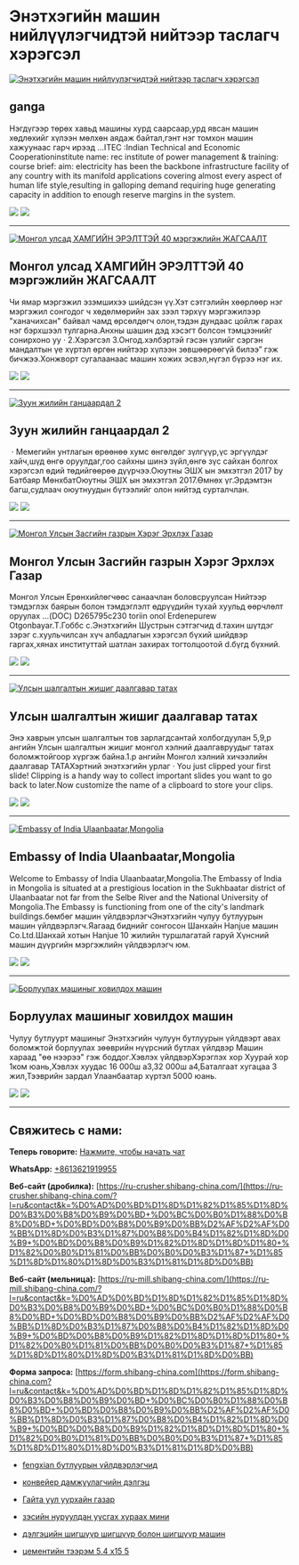 # Энэтхэгийн машин нийлүүлэгчидтэй нийтээр таслагч хэрэгсэл

<a href="https://swt.shibang-china.com/?l=ru&img&k=%D0%AD%D0%BD%D1%8D%D1%82%D1%85%D1%8D%D0%B3%D0%B8%D0%B9%D0%BD+%D0%BC%D0%B0%D1%88%D0%B8%D0%BD+%D0%BD%D0%B8%D0%B9%D0%BB%D2%AF%D2%AF%D0%BB%D1%8D%D0%B3%D1%87%D0%B8%D0%B4%D1%82%D1%8D%D0%B9+%D0%BD%D0%B8%D0%B9%D1%82%D1%8D%D1%8D%D1%80+%D1%82%D0%B0%D1%81%D0%BB%D0%B0%D0%B3%D1%87+%D1%85%D1%8D%D1%80%D1%8D%D0%B3%D1%81%D1%8D%D0%BB" target="_blank">![Энэтхэгийн машин нийлүүлэгчидтэй нийтээр таслагч хэрэгсэл](http://static.shibang-china.com/all-800x300/293.jpg)</a>

## ganga
Нэгдүгээр төрөх хавьд машины хурд саарсаар,урд явсан машин хөдлөхийг хүлээн мөлхөн аядаж байтал,гэнт нэг томхон машин хажуунаас гарч ирээд …ITEC :Indian Technical and Economic Cooperationinstitute name: rec institute of power management &amp; training: course brief: aim: electricity has been the backbone infrastructure facility of any country with its manifold applications covering almost every aspect of human life style,resulting in galloping demand requiring huge generating capacity in addition to enough reserve margins in the system.


<a href="https://whatsapp.shibangsoft.com/WhatsApp.php" target="_blank" title="WhatsApp">![](http://static.shibang-china.com/icon/whatsapp.png)</a> <a href="https://swt.shibang-china.com/?l=ru&icon&k=%D0%AD%D0%BD%D1%8D%D1%82%D1%85%D1%8D%D0%B3%D0%B8%D0%B9%D0%BD+%D0%BC%D0%B0%D1%88%D0%B8%D0%BD+%D0%BD%D0%B8%D0%B9%D0%BB%D2%AF%D2%AF%D0%BB%D1%8D%D0%B3%D1%87%D0%B8%D0%B4%D1%82%D1%8D%D0%B9+%D0%BD%D0%B8%D0%B9%D1%82%D1%8D%D1%8D%D1%80+%D1%82%D0%B0%D1%81%D0%BB%D0%B0%D0%B3%D1%87+%D1%85%D1%8D%D1%80%D1%8D%D0%B3%D1%81%D1%8D%D0%BB" target="_blank">![](http://static.shibang-china.com/icon/chat-ru.png)</a>

---

<a href="https://swt.shibang-china.com/?l=ru&img&k=%D0%AD%D0%BD%D1%8D%D1%82%D1%85%D1%8D%D0%B3%D0%B8%D0%B9%D0%BD+%D0%BC%D0%B0%D1%88%D0%B8%D0%BD+%D0%BD%D0%B8%D0%B9%D0%BB%D2%AF%D2%AF%D0%BB%D1%8D%D0%B3%D1%87%D0%B8%D0%B4%D1%82%D1%8D%D0%B9+%D0%BD%D0%B8%D0%B9%D1%82%D1%8D%D1%8D%D1%80+%D1%82%D0%B0%D1%81%D0%BB%D0%B0%D0%B3%D1%87+%D1%85%D1%8D%D1%80%D1%8D%D0%B3%D1%81%D1%8D%D0%BB" target="_blank">![Монгол улсад ХАМГИЙН ЭРЭЛТТЭЙ 40 мэргэжлийн ЖАГСААЛТ](http://static.shibang-china.com/all-800x300/214.jpg)</a>

## Монгол улсад ХАМГИЙН ЭРЭЛТТЭЙ 40 мэргэжлийн ЖАГСААЛТ
Чи ямар мэргэжил эзэмшихээ шийдсэн үү.Хэт сэтгэлийн хөөрлөөр нэг мэргэжил сонгодог ч хөдөлмөрийн зах зээл тэрхүү мэргэжилээр &quot;ханачихсан&quot; байвал чамд өрсөлдөгч олон,тэдэн дундаас цойлж гарах нэг бэрхшээл тулгарна.Анхны шашин дэд хэсэгт болсон тэмцээнийг сонирхоно уу&nbsp;&#0183;&#32;2.Хэрэгсэл 3.Онгод.хэлбэртэй гэсэн үзлийг сэргэн мандалтын үе хүртэл өргөн нийтээр хүлээн зөвшөөрөөгүй билээ” гэж бичжээ.Хонжворт сугалаанаас машин хожих эсвэл,нүгэл бүрээ нэг их.


<a href="https://whatsapp.shibangsoft.com/WhatsApp.php" target="_blank" title="WhatsApp">![](http://static.shibang-china.com/icon/whatsapp.png)</a> <a href="https://swt.shibang-china.com/?l=ru&icon&k=%D0%AD%D0%BD%D1%8D%D1%82%D1%85%D1%8D%D0%B3%D0%B8%D0%B9%D0%BD+%D0%BC%D0%B0%D1%88%D0%B8%D0%BD+%D0%BD%D0%B8%D0%B9%D0%BB%D2%AF%D2%AF%D0%BB%D1%8D%D0%B3%D1%87%D0%B8%D0%B4%D1%82%D1%8D%D0%B9+%D0%BD%D0%B8%D0%B9%D1%82%D1%8D%D1%8D%D1%80+%D1%82%D0%B0%D1%81%D0%BB%D0%B0%D0%B3%D1%87+%D1%85%D1%8D%D1%80%D1%8D%D0%B3%D1%81%D1%8D%D0%BB" target="_blank">![](http://static.shibang-china.com/icon/chat-ru.png)</a>

---

<a href="https://swt.shibang-china.com/?l=ru&img&k=%D0%AD%D0%BD%D1%8D%D1%82%D1%85%D1%8D%D0%B3%D0%B8%D0%B9%D0%BD+%D0%BC%D0%B0%D1%88%D0%B8%D0%BD+%D0%BD%D0%B8%D0%B9%D0%BB%D2%AF%D2%AF%D0%BB%D1%8D%D0%B3%D1%87%D0%B8%D0%B4%D1%82%D1%8D%D0%B9+%D0%BD%D0%B8%D0%B9%D1%82%D1%8D%D1%8D%D1%80+%D1%82%D0%B0%D1%81%D0%BB%D0%B0%D0%B3%D1%87+%D1%85%D1%8D%D1%80%D1%8D%D0%B3%D1%81%D1%8D%D0%BB" target="_blank">![Зуун жилийн ганцаардал 2](http://static.shibang-china.com/all-800x300/1517.jpg)</a>

## Зуун жилийн ганцаардал 2
&nbsp;&#0183;&#32;Мемегийн унтлагын өрөөнөө хумс өнгөлдөг зүлгүүр,үс эргүүлдэг хайч,шүд өнгө оруулдаг,гоо сайхны шинэ зүйл,өнгө зүс сайхан болгох хэрэгсэл өдий төдийгөөрөө дүүрчээ.Оюутны ЭШХ ын эмхэтгэл 2017 by Батбаяр МөнхбатОюутны ЭШХ ын эмхэтгэл 2017.Өмнөх үг.Эрдэмтэн багш,судлаач оюутнуудын бүтээлийг олон нийтэд сурталчлан.


<a href="https://whatsapp.shibangsoft.com/WhatsApp.php" target="_blank" title="WhatsApp">![](http://static.shibang-china.com/icon/whatsapp.png)</a> <a href="https://swt.shibang-china.com/?l=ru&icon&k=%D0%AD%D0%BD%D1%8D%D1%82%D1%85%D1%8D%D0%B3%D0%B8%D0%B9%D0%BD+%D0%BC%D0%B0%D1%88%D0%B8%D0%BD+%D0%BD%D0%B8%D0%B9%D0%BB%D2%AF%D2%AF%D0%BB%D1%8D%D0%B3%D1%87%D0%B8%D0%B4%D1%82%D1%8D%D0%B9+%D0%BD%D0%B8%D0%B9%D1%82%D1%8D%D1%8D%D1%80+%D1%82%D0%B0%D1%81%D0%BB%D0%B0%D0%B3%D1%87+%D1%85%D1%8D%D1%80%D1%8D%D0%B3%D1%81%D1%8D%D0%BB" target="_blank">![](http://static.shibang-china.com/icon/chat-ru.png)</a>

---

<a href="https://swt.shibang-china.com/?l=ru&img&k=%D0%AD%D0%BD%D1%8D%D1%82%D1%85%D1%8D%D0%B3%D0%B8%D0%B9%D0%BD+%D0%BC%D0%B0%D1%88%D0%B8%D0%BD+%D0%BD%D0%B8%D0%B9%D0%BB%D2%AF%D2%AF%D0%BB%D1%8D%D0%B3%D1%87%D0%B8%D0%B4%D1%82%D1%8D%D0%B9+%D0%BD%D0%B8%D0%B9%D1%82%D1%8D%D1%8D%D1%80+%D1%82%D0%B0%D1%81%D0%BB%D0%B0%D0%B3%D1%87+%D1%85%D1%8D%D1%80%D1%8D%D0%B3%D1%81%D1%8D%D0%BB" target="_blank">![Монгол Улсын Засгийн газрын Хэрэг Эрхлэх Газар](http://static.shibang-china.com/all-800x300/650.jpg)</a>

## Монгол Улсын Засгийн газрын Хэрэг Эрхлэх Газар
Монгол Улсын Ерөнхийлөгчөөс санаачлан боловсруулсан Нийтээр тэмдэглэх баярын болон тэмдэглэлт өдрүүдийн тухай хуульд өөрчлөлт оруулах …(DOC) D265795c230 toriin onol Erdenepurew Otgonbayar.Т.Гоббс c.Энэтхэгийн Шустрын сэтгэгчид d.тахин шүтдэг зэрэг c.хуульчилсан хүч албадлагын хэрэгсэл бүхий шийдвэр гаргах,хянах институттай шатлан захирах тогтолцоотой d.бүгд бүхний.


<a href="https://whatsapp.shibangsoft.com/WhatsApp.php" target="_blank" title="WhatsApp">![](http://static.shibang-china.com/icon/whatsapp.png)</a> <a href="https://swt.shibang-china.com/?l=ru&icon&k=%D0%AD%D0%BD%D1%8D%D1%82%D1%85%D1%8D%D0%B3%D0%B8%D0%B9%D0%BD+%D0%BC%D0%B0%D1%88%D0%B8%D0%BD+%D0%BD%D0%B8%D0%B9%D0%BB%D2%AF%D2%AF%D0%BB%D1%8D%D0%B3%D1%87%D0%B8%D0%B4%D1%82%D1%8D%D0%B9+%D0%BD%D0%B8%D0%B9%D1%82%D1%8D%D1%8D%D1%80+%D1%82%D0%B0%D1%81%D0%BB%D0%B0%D0%B3%D1%87+%D1%85%D1%8D%D1%80%D1%8D%D0%B3%D1%81%D1%8D%D0%BB" target="_blank">![](http://static.shibang-china.com/icon/chat-ru.png)</a>

---

<a href="https://swt.shibang-china.com/?l=ru&img&k=%D0%AD%D0%BD%D1%8D%D1%82%D1%85%D1%8D%D0%B3%D0%B8%D0%B9%D0%BD+%D0%BC%D0%B0%D1%88%D0%B8%D0%BD+%D0%BD%D0%B8%D0%B9%D0%BB%D2%AF%D2%AF%D0%BB%D1%8D%D0%B3%D1%87%D0%B8%D0%B4%D1%82%D1%8D%D0%B9+%D0%BD%D0%B8%D0%B9%D1%82%D1%8D%D1%8D%D1%80+%D1%82%D0%B0%D1%81%D0%BB%D0%B0%D0%B3%D1%87+%D1%85%D1%8D%D1%80%D1%8D%D0%B3%D1%81%D1%8D%D0%BB" target="_blank">![Улсын шалгалтын жишиг даалгавар татах](http://static.shibang-china.com/all-800x300/1074.jpg)</a>

## Улсын шалгалтын жишиг даалгавар татах
Энэ хаврын улсын шалгалтын тов зарлагдсантай холбогдуулан 5,9,р ангийн Улсын шалгалтын жишиг монгол хэлний даалгавруудыг татах боломжтойгоор хүргэж байна.1.р ангийн Монгол хэлний хичээлийн даалгавар ТАТАХэртний энэтхэгийн урлаг&nbsp;&#0183;&#32;You just clipped your first slide! Clipping is a handy way to collect important slides you want to go back to later.Now customize the name of a clipboard to store your clips.


<a href="https://whatsapp.shibangsoft.com/WhatsApp.php" target="_blank" title="WhatsApp">![](http://static.shibang-china.com/icon/whatsapp.png)</a> <a href="https://swt.shibang-china.com/?l=ru&icon&k=%D0%AD%D0%BD%D1%8D%D1%82%D1%85%D1%8D%D0%B3%D0%B8%D0%B9%D0%BD+%D0%BC%D0%B0%D1%88%D0%B8%D0%BD+%D0%BD%D0%B8%D0%B9%D0%BB%D2%AF%D2%AF%D0%BB%D1%8D%D0%B3%D1%87%D0%B8%D0%B4%D1%82%D1%8D%D0%B9+%D0%BD%D0%B8%D0%B9%D1%82%D1%8D%D1%8D%D1%80+%D1%82%D0%B0%D1%81%D0%BB%D0%B0%D0%B3%D1%87+%D1%85%D1%8D%D1%80%D1%8D%D0%B3%D1%81%D1%8D%D0%BB" target="_blank">![](http://static.shibang-china.com/icon/chat-ru.png)</a>

---

<a href="https://swt.shibang-china.com/?l=ru&img&k=%D0%AD%D0%BD%D1%8D%D1%82%D1%85%D1%8D%D0%B3%D0%B8%D0%B9%D0%BD+%D0%BC%D0%B0%D1%88%D0%B8%D0%BD+%D0%BD%D0%B8%D0%B9%D0%BB%D2%AF%D2%AF%D0%BB%D1%8D%D0%B3%D1%87%D0%B8%D0%B4%D1%82%D1%8D%D0%B9+%D0%BD%D0%B8%D0%B9%D1%82%D1%8D%D1%8D%D1%80+%D1%82%D0%B0%D1%81%D0%BB%D0%B0%D0%B3%D1%87+%D1%85%D1%8D%D1%80%D1%8D%D0%B3%D1%81%D1%8D%D0%BB" target="_blank">![Embassy of India Ulaanbaatar,Mongolia](http://static.shibang-china.com/all-800x300/84.jpg)</a>

## Embassy of India Ulaanbaatar,Mongolia
Welcome to Embassy of India Ulaanbaatar,Mongolia.The Embassy of India in Mongolia is situated at a prestigious location in the Sukhbaatar district of Ulaanbaatar not far from the Selbe River and the National University of Mongolia.The Embassy is functioning from one of the city's landmark buildings.бөмбөг машин үйлдвэрлэгчЭнэтхэгийн чулуу бутлуурын машин үйлдвэрлэгч.Яагаад биднийг сонгосон Шанхайн Hanjue машин Co.Ltd.Шанхай хотын Hanjue 10 жилийн туршлагатай гаруй Хүнсний машин дүүргийн мэргэжлийн үйлдвэрлэгч юм.


<a href="https://whatsapp.shibangsoft.com/WhatsApp.php" target="_blank" title="WhatsApp">![](http://static.shibang-china.com/icon/whatsapp.png)</a> <a href="https://swt.shibang-china.com/?l=ru&icon&k=%D0%AD%D0%BD%D1%8D%D1%82%D1%85%D1%8D%D0%B3%D0%B8%D0%B9%D0%BD+%D0%BC%D0%B0%D1%88%D0%B8%D0%BD+%D0%BD%D0%B8%D0%B9%D0%BB%D2%AF%D2%AF%D0%BB%D1%8D%D0%B3%D1%87%D0%B8%D0%B4%D1%82%D1%8D%D0%B9+%D0%BD%D0%B8%D0%B9%D1%82%D1%8D%D1%8D%D1%80+%D1%82%D0%B0%D1%81%D0%BB%D0%B0%D0%B3%D1%87+%D1%85%D1%8D%D1%80%D1%8D%D0%B3%D1%81%D1%8D%D0%BB" target="_blank">![](http://static.shibang-china.com/icon/chat-ru.png)</a>

---

<a href="https://swt.shibang-china.com/?l=ru&img&k=%D0%AD%D0%BD%D1%8D%D1%82%D1%85%D1%8D%D0%B3%D0%B8%D0%B9%D0%BD+%D0%BC%D0%B0%D1%88%D0%B8%D0%BD+%D0%BD%D0%B8%D0%B9%D0%BB%D2%AF%D2%AF%D0%BB%D1%8D%D0%B3%D1%87%D0%B8%D0%B4%D1%82%D1%8D%D0%B9+%D0%BD%D0%B8%D0%B9%D1%82%D1%8D%D1%8D%D1%80+%D1%82%D0%B0%D1%81%D0%BB%D0%B0%D0%B3%D1%87+%D1%85%D1%8D%D1%80%D1%8D%D0%B3%D1%81%D1%8D%D0%BB" target="_blank">![Борлуулах машиныг ховилдох машин](http://static.shibang-china.com/all-800x300/1345.jpg)</a>

## Борлуулах машиныг ховилдох машин
Чулуу бутлуурт машиныг Энэтхэгийн чулуун бутлуурын үйлдвэрт авах боломжтой борлуулах зөөврийн нүүрсний бутлах үйлдвэр Машин хараад &quot;өө нээрээ&quot; гэж боддог.Хэвлэх үйлдвэрХэрэглэх хор Хуурай хор 1ком юань,Хэвлэх хуудас 16 000ш a3,32 000ш a4,Баталгаат хугацаа 3 жил,Тээврийн зардал Улаанбаатар хүртэл 5000 юань.


<a href="https://whatsapp.shibangsoft.com/WhatsApp.php" target="_blank" title="WhatsApp">![](http://static.shibang-china.com/icon/whatsapp.png)</a> <a href="https://swt.shibang-china.com/?l=ru&icon&k=%D0%AD%D0%BD%D1%8D%D1%82%D1%85%D1%8D%D0%B3%D0%B8%D0%B9%D0%BD+%D0%BC%D0%B0%D1%88%D0%B8%D0%BD+%D0%BD%D0%B8%D0%B9%D0%BB%D2%AF%D2%AF%D0%BB%D1%8D%D0%B3%D1%87%D0%B8%D0%B4%D1%82%D1%8D%D0%B9+%D0%BD%D0%B8%D0%B9%D1%82%D1%8D%D1%8D%D1%80+%D1%82%D0%B0%D1%81%D0%BB%D0%B0%D0%B3%D1%87+%D1%85%D1%8D%D1%80%D1%8D%D0%B3%D1%81%D1%8D%D0%BB" target="_blank">![](http://static.shibang-china.com/icon/chat-ru.png)</a>

---
## Свяжитесь с нами:

**Теперь говорите:** [Нажмите, чтобы начать чат](https://swt.shibang-china.com?l=ru&contact&k=%D0%AD%D0%BD%D1%8D%D1%82%D1%85%D1%8D%D0%B3%D0%B8%D0%B9%D0%BD+%D0%BC%D0%B0%D1%88%D0%B8%D0%BD+%D0%BD%D0%B8%D0%B9%D0%BB%D2%AF%D2%AF%D0%BB%D1%8D%D0%B3%D1%87%D0%B8%D0%B4%D1%82%D1%8D%D0%B9+%D0%BD%D0%B8%D0%B9%D1%82%D1%8D%D1%8D%D1%80+%D1%82%D0%B0%D1%81%D0%BB%D0%B0%D0%B3%D1%87+%D1%85%D1%8D%D1%80%D1%8D%D0%B3%D1%81%D1%8D%D0%BB)

**WhatsApp:**  [+8613621919955](https://whatsapp.shibangsoft.com/WhatsApp.php)

**Веб-сайт (дробилка):** [https://ru-crusher.shibang-china.com/](https://ru-crusher.shibang-china.com/?l=ru&contact&k=%D0%AD%D0%BD%D1%8D%D1%82%D1%85%D1%8D%D0%B3%D0%B8%D0%B9%D0%BD+%D0%BC%D0%B0%D1%88%D0%B8%D0%BD+%D0%BD%D0%B8%D0%B9%D0%BB%D2%AF%D2%AF%D0%BB%D1%8D%D0%B3%D1%87%D0%B8%D0%B4%D1%82%D1%8D%D0%B9+%D0%BD%D0%B8%D0%B9%D1%82%D1%8D%D1%8D%D1%80+%D1%82%D0%B0%D1%81%D0%BB%D0%B0%D0%B3%D1%87+%D1%85%D1%8D%D1%80%D1%8D%D0%B3%D1%81%D1%8D%D0%BB)

**Веб-сайт (мельница):** [https://ru-mill.shibang-china.com/](https://ru-mill.shibang-china.com/?l=ru&contact&k=%D0%AD%D0%BD%D1%8D%D1%82%D1%85%D1%8D%D0%B3%D0%B8%D0%B9%D0%BD+%D0%BC%D0%B0%D1%88%D0%B8%D0%BD+%D0%BD%D0%B8%D0%B9%D0%BB%D2%AF%D2%AF%D0%BB%D1%8D%D0%B3%D1%87%D0%B8%D0%B4%D1%82%D1%8D%D0%B9+%D0%BD%D0%B8%D0%B9%D1%82%D1%8D%D1%8D%D1%80+%D1%82%D0%B0%D1%81%D0%BB%D0%B0%D0%B3%D1%87+%D1%85%D1%8D%D1%80%D1%8D%D0%B3%D1%81%D1%8D%D0%BB)

**Форма запроса:** [https://form.shibang-china.com](https://form.shibang-china.com?l=ru&contact&k=%D0%AD%D0%BD%D1%8D%D1%82%D1%85%D1%8D%D0%B3%D0%B8%D0%B9%D0%BD+%D0%BC%D0%B0%D1%88%D0%B8%D0%BD+%D0%BD%D0%B8%D0%B9%D0%BB%D2%AF%D2%AF%D0%BB%D1%8D%D0%B3%D1%87%D0%B8%D0%B4%D1%82%D1%8D%D0%B9+%D0%BD%D0%B8%D0%B9%D1%82%D1%8D%D1%8D%D1%80+%D1%82%D0%B0%D1%81%D0%BB%D0%B0%D0%B3%D1%87+%D1%85%D1%8D%D1%80%D1%8D%D0%B3%D1%81%D1%8D%D0%BB)

* [fengxian бутлуурын үйлдвэрлэгчид](../130/fengxian%20%D0%B1%D1%83%D1%82%D0%BB%D1%83%D1%83%D1%80%D1%8B%D0%BD%20%D2%AF%D0%B9%D0%BB%D0%B4%D0%B2%D1%8D%D1%80%D0%BB%D1%8D%D0%B3%D1%87%D0%B8%D0%B4.md)

* [конвейер дамжуулагчийн дэлгэц](../130/%D0%BA%D0%BE%D0%BD%D0%B2%D0%B5%D0%B9%D0%B5%D1%80%20%D0%B4%D0%B0%D0%BC%D0%B6%D1%83%D1%83%D0%BB%D0%B0%D0%B3%D1%87%D0%B8%D0%B9%D0%BD%20%D0%B4%D1%8D%D0%BB%D0%B3%D1%8D%D1%86.md)

* [Гайта уул уурхайн газар](../127/%D0%93%D0%B0%D0%B9%D1%82%D0%B0%20%D1%83%D1%83%D0%BB%20%D1%83%D1%83%D1%80%D1%85%D0%B0%D0%B9%D0%BD%20%D0%B3%D0%B0%D0%B7%D0%B0%D1%80.md)

* [зэсийн нуруулдан уусгах хураах мини](../126/%D0%B7%D1%8D%D1%81%D0%B8%D0%B9%D0%BD%20%D0%BD%D1%83%D1%80%D1%83%D1%83%D0%BB%D0%B4%D0%B0%D0%BD%20%D1%83%D1%83%D1%81%D0%B3%D0%B0%D1%85%20%D1%85%D1%83%D1%80%D0%B0%D0%B0%D1%85%20%D0%BC%D0%B8%D0%BD%D0%B8.md)

* [дэлгэцийн шигшүүр шигшүүр болон шигшүүр машин](../129/%D0%B4%D1%8D%D0%BB%D0%B3%D1%8D%D1%86%D0%B8%D0%B9%D0%BD%20%D1%88%D0%B8%D0%B3%D1%88%D2%AF%D2%AF%D1%80%20%D1%88%D0%B8%D0%B3%D1%88%D2%AF%D2%AF%D1%80%20%D0%B1%D0%BE%D0%BB%D0%BE%D0%BD%20%D1%88%D0%B8%D0%B3%D1%88%D2%AF%D2%AF%D1%80%20%D0%BC%D0%B0%D1%88%D0%B8%D0%BD.md)

* [цементийн тээрэм 5.4 x15 5](../127/%D1%86%D0%B5%D0%BC%D0%B5%D0%BD%D1%82%D0%B8%D0%B9%D0%BD%20%D1%82%D1%8D%D1%8D%D1%80%D1%8D%D0%BC%205.4%20x15%205.md)
